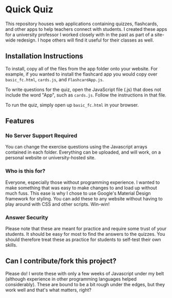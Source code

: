 # Quick Quiz

This repository houses web applications containing quizzes, flashcards, and other apps to help teachers connect with students. I created these apps for a university professor I worked closely with in the past as part of a site-wide redesign. I hope others will find it useful for their classes as well.

## Installation Instructions
To install, copy all of the files from the app folder onto your website. For example, if you wanted to install the flashcard app you would copy over `basic_fc.html`, `cards.js`, and `FlashcardApp.js`.

To write questions for the quiz, open the JavaScript file (.js) that does not include the word "App", such as `cards.js`. Follow the instructions in that file.

To run the quiz, simply open up `basic_fc.html` in your browser.

## Features
### No Server Support Required
You can change the exercise questions using the Javascript arrays contained in each folder. Everything can be uploaded, and will work, on a personal website or university-hosted site.

### Who is this for?

Everyone, especially those without programming experience. I wanted to make something that was easy to make changes to and load up without much fuss. This ease is why I chose to use Google's Material Design framework for styling. You can add these to any website without having to play around with CSS and other scripts. Win-win!

### Answer Security

Please note that these are meant for practice and require some trust of your students. It should be easy for most to find the answers to the quizzes. You should therefore treat these as practice for students to self-test their own skills.

## Can I contribute/fork this project?

Please do! I wrote these with only a few weeks of Javascript under my belt (although experience in other programming languages helped considerably). These are bound to be a bit rough under the edges, but they work well and that's what matters, right?
